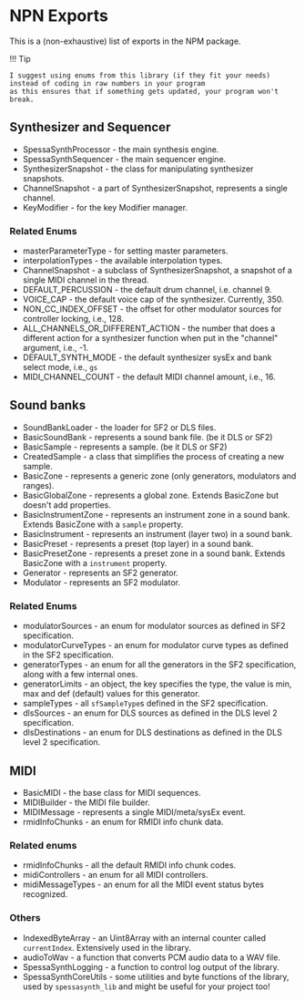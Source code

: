 # NPN Exports

This is a (non-exhaustive) list of exports in the NPM package.

!!! Tip

    I suggest using enums from this library (if they fit your needs) instead of coding in raw numbers in your program
    as this ensures that if something gets updated, your program won't break.

## Synthesizer and Sequencer

- SpessaSynthProcessor - the main synthesis engine.
- SpessaSynthSequencer - the main sequencer engine.
- SynthesizerSnapshot - the class for manipulating synthesizer snapshots.
- ChannelSnapshot - a part of SynthesizerSnapshot, represents a single channel.
- KeyModifier - for the key Modifier manager.

### Related Enums

- masterParameterType - for setting master parameters.
- interpolationTypes - the available interpolation types.
- ChannelSnapshot - a subclass of SynthesizerSnapshot, a snapshot of a single MIDI channel in the thread.
- DEFAULT_PERCUSSION - the default drum channel, i.e. channel 9.
- VOICE_CAP - the default voice cap of the synthesizer. Currently, 350.
- NON_CC_INDEX_OFFSET - the offset for other modulator sources for controller locking, i.e., 128.
- ALL_CHANNELS_OR_DIFFERENT_ACTION - the number that does a different action for a synthesizer function when put in
  the "channel" argument, i.e., -1.
- DEFAULT_SYNTH_MODE - the default synthesizer sysEx and bank select mode, i.e., `gs`
- MIDI_CHANNEL_COUNT - the default MIDI channel amount, i.e., 16.

## Sound banks

- SoundBankLoader - the loader for SF2 or DLS files.
- BasicSoundBank - represents a sound bank file. (be it DLS or SF2)
- BasicSample - represents a sample. (be it DLS or SF2)
- CreatedSample - a class that simplifies the process of creating a new sample.
- BasicZone - represents a generic zone (only generators, modulators and ranges).
- BasicGlobalZone - represents a global zone. Extends BasicZone but doesn't add properties.
- BasicInstrumentZone - represents an instrument zone in a sound bank. Extends BasicZone with a `sample` property.
- BasicInstrument - represents an instrument (layer two) in a sound bank.
- BasicPreset - represents a preset (top layer) in a sound bank.
- BasicPresetZone - represents a preset zone in a sound bank. Extends BasicZone with a `instrument` property.
- Generator - represents an SF2 generator.
- Modulator - represents an SF2 modulator.

### Related Enums

- modulatorSources - an enum for modulator sources as defined in SF2 specification.
- modulatorCurveTypes - an enum for modulator curve types as defined in the SF2 specification.
- generatorTypes - an enum for all the generators in the SF2 specification, along with a few internal ones.
- generatorLimits - an object, the key specifies the type, the value is min, max and def (default) values for this
  generator.
- sampleTypes - all `sfSampleType`s defined in the SF2 specification.
- dlsSources - an enum for DLS sources as defined in the DLS level 2 specification.
- dlsDestinations - an enum for DLS destinations as defined in the DLS level 2 specification.

## MIDI

- BasicMIDI - the base class for MIDI sequences.
- MIDIBuilder - the MIDI file builder.
- MIDIMessage - represents a single MIDI/meta/sysEx event.
- rmidInfoChunks - an enum for RMIDI info chunk data.

### Related enums

- rmidInfoChunks - all the default RMIDI info chunk codes.
- midiControllers - an enum for all MIDI controllers.
- midiMessageTypes - an enum for all the MIDI event status bytes recognized.

### Others

- IndexedByteArray - an Uint8Array with an internal counter called `currentIndex`. Extensively used in the library.
- audioToWav - a function that converts PCM audio data to a WAV file.
- SpessaSynthLogging - a function to control log output of the library.
- SpessaSynthCoreUtils - some utilities and byte functions of the library, used by `spessasynth_lib` and might be useful
  for your project too!
